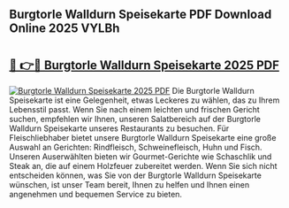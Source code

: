 ## Burgtorle Walldurn Speisekarte PDF Download Online 2025 VYLBh

# <h2><a href="http://gc8mhb.nevu.top/?p=Burgtorle+Walldurn+Speisekarte">🔗 👉🔴 Burgtorle Walldurn Speisekarte 2025 PDF</a></h2>

[![Burgtorle Walldurn Speisekarte 2025 PDF](https://i.imgur.com/dBaPXMq.png)](http://gc8mhb.nevu.top/?p=Burgtorle+Walldurn+Speisekarte)
Die Burgtorle Walldurn Speisekarte ist eine Gelegenheit, etwas Leckeres zu wählen, das zu Ihrem Lebensstil passt. Wenn Sie nach einem leichten und frischen Gericht suchen, empfehlen wir Ihnen, unseren Salatbereich auf der Burgtorle Walldurn Speisekarte unseres Restaurants zu besuchen. Für Fleischliebhaber bietet unsere Burgtorle Walldurn Speisekarte eine große Auswahl an Gerichten: Rindfleisch, Schweinefleisch, Huhn und Fisch. Unseren Auserwählten bieten wir Gourmet-Gerichte wie Schaschlik und Steak an, die auf einem Holzfeuer zubereitet werden. Wenn Sie sich nicht entscheiden können, was Sie von der Burgtorle Walldurn Speisekarte wünschen, ist unser Team bereit, Ihnen zu helfen und Ihnen einen angenehmen und bequemen Service zu bieten.

